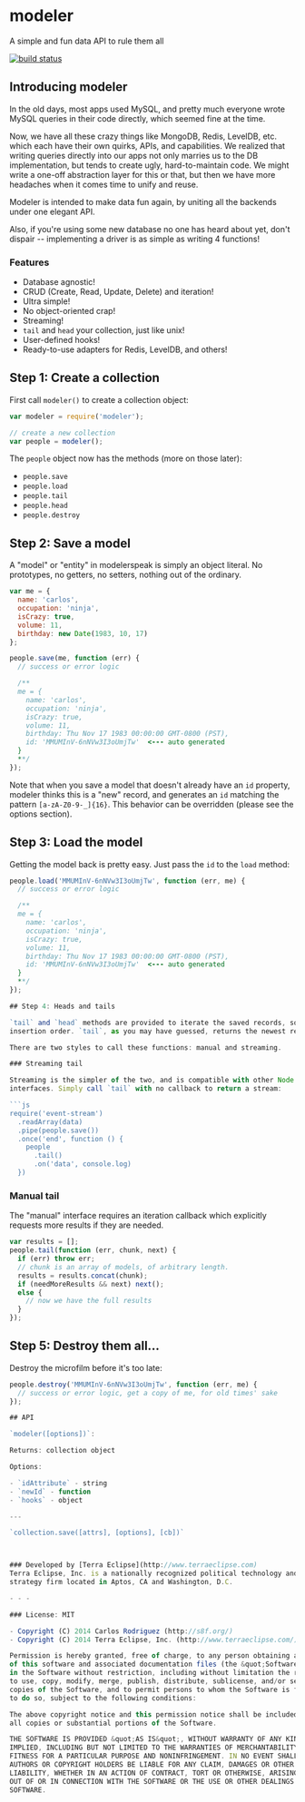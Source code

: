 modeler
=======

A simple and fun data API to rule them all

[![build status](https://secure.travis-ci.org/carlos8f/modeler.png)](http://travis-ci.org/carlos8f/modeler)

## Introducing modeler

In the old days, most apps used MySQL, and pretty much everyone wrote MySQL queries
in their code directly, which seemed fine at the time.

Now, we have all these crazy things like MongoDB, Redis, LevelDB, etc.
which each have their own quirks, APIs, and capabilities. We realized that writing
queries directly into our apps not only marries us to the DB implementation,
but tends to create ugly, hard-to-maintain code. We might write a one-off abstraction
layer for this or that, but then we have more headaches when it comes time to
unify and reuse.

Modeler is intended to make data fun again, by uniting all the backends under
one elegant API.

Also, if you're using some new database no one has heard about yet, don't dispair --
implementing a driver is as simple as writing 4 functions!

### Features

- Database agnostic!
- CRUD (Create, Read, Update, Delete) and iteration!
- Ultra simple!
- No object-oriented crap!
- Streaming!
- `tail` and `head` your collection, just like unix!
- User-defined hooks!
- Ready-to-use adapters for Redis, LevelDB, and others!

## Step 1: Create a collection

First call `modeler()` to create a collection object:

```js
var modeler = require('modeler');

// create a new collection
var people = modeler();
```

The `people` object now has the methods (more on those later):

- `people.save`
- `people.load`
- `people.tail`
- `people.head`
- `people.destroy`

## Step 2: Save a model

A "model" or "entity" in modelerspeak is simply an object literal. No prototypes,
no getters, no setters, nothing out of the ordinary.

```js
var me = {
  name: 'carlos',
  occupation: 'ninja',
  isCrazy: true,
  volume: 11,
  birthday: new Date(1983, 10, 17)
};

people.save(me, function (err) {
  // success or error logic

  /**
  me = {
    name: 'carlos',
    occupation: 'ninja',
    isCrazy: true,
    volume: 11,
    birthday: Thu Nov 17 1983 00:00:00 GMT-0800 (PST),
    id: 'MMUMInV-6nNVw3I3oUmjTw'  <--- auto generated
  }
  **/
});
```

Note that when you save a model that doesn't already have an `id` property,
modeler thinks this is a "new" record, and generates an `id` matching the
pattern `[a-zA-Z0-9-_]{16}`. This behavior can be overridden (please see the options
section).

## Step 3: Load the model

Getting the model back is pretty easy. Just pass the `id` to the `load` method:

```js
people.load('MMUMInV-6nNVw3I3oUmjTw', function (err, me) {
  // success or error logic

  /**
  me = {
    name: 'carlos',
    occupation: 'ninja',
    isCrazy: true,
    volume: 11,
    birthday: Thu Nov 17 1983 00:00:00 GMT-0800 (PST),
    id: 'MMUMInV-6nNVw3I3oUmjTw'  <--- auto generated
  }
  **/
});

## Step 4: Heads and tails

`tail` and `head` methods are provided to iterate the saved records, sorted by
insertion order. `tail`, as you may have guessed, returns the newest records first.

There are two styles to call these functions: manual and streaming.

### Streaming tail

Streaming is the simpler of the two, and is compatible with other Node.js stream
interfaces. Simply call `tail` with no callback to return a stream:

```js
require('event-stream')
  .readArray(data)
  .pipe(people.save())
  .once('end', function () {
    people
      .tail()
      .on('data', console.log)
  })
```

### Manual tail

The "manual" interface requires an iteration callback which explicitly requests
more results if they are needed.

```js
var results = [];
people.tail(function (err, chunk, next) {
  if (err) throw err;
  // chunk is an array of models, of arbitrary length.
  results = results.concat(chunk);
  if (needMoreResults && next) next();
  else {
    // now we have the full results
  }
});
```

## Step 5: Destroy them all...

Destroy the microfilm before it's too late:

```js
people.destroy('MMUMInV-6nNVw3I3oUmjTw', function (err, me) {
  // success or error logic, get a copy of me, for old times' sake
});

## API

`modeler([options])`:

Returns: collection object

Options:

- `idAttribute` - string
- `newId` - function
- `hooks` - object

---

`collection.save([attrs], [options], [cb])`



### Developed by [Terra Eclipse](http://www.terraeclipse.com)
Terra Eclipse, Inc. is a nationally recognized political technology and
strategy firm located in Aptos, CA and Washington, D.C.

- - -

### License: MIT

- Copyright (C) 2014 Carlos Rodriguez (http://s8f.org/)
- Copyright (C) 2014 Terra Eclipse, Inc. (http://www.terraeclipse.com/)

Permission is hereby granted, free of charge, to any person obtaining a copy
of this software and associated documentation files (the &quot;Software&quot;), to deal
in the Software without restriction, including without limitation the rights
to use, copy, modify, merge, publish, distribute, sublicense, and/or sell
copies of the Software, and to permit persons to whom the Software is furnished
to do so, subject to the following conditions:

The above copyright notice and this permission notice shall be included in
all copies or substantial portions of the Software.

THE SOFTWARE IS PROVIDED &quot;AS IS&quot;, WITHOUT WARRANTY OF ANY KIND, EXPRESS OR
IMPLIED, INCLUDING BUT NOT LIMITED TO THE WARRANTIES OF MERCHANTABILITY,
FITNESS FOR A PARTICULAR PURPOSE AND NONINFRINGEMENT. IN NO EVENT SHALL THE
AUTHORS OR COPYRIGHT HOLDERS BE LIABLE FOR ANY CLAIM, DAMAGES OR OTHER
LIABILITY, WHETHER IN AN ACTION OF CONTRACT, TORT OR OTHERWISE, ARISING FROM,
OUT OF OR IN CONNECTION WITH THE SOFTWARE OR THE USE OR OTHER DEALINGS IN THE
SOFTWARE.
